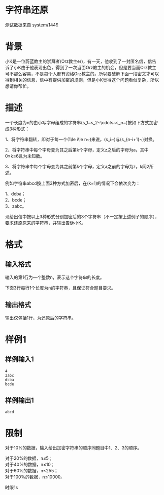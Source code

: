 
# 字符串还原

> 
测试数据来自 [system/1449](/p/1449)


# 背景

小K是一位蔚蓝教主的崇拜者(Orz教主er)，有一天，他收到了一封匿名信，信告诉了小K由于他表现出色，得到了一次当面Orz教主的机会，但是要当面Orz教主可不那么容易，不是每个人都有资格Orz教主的。所以要破解下面一段密文才可以得到相关的信息，信中有提供加密的规则，但是小K觉得这个问题看似复杂，所以想请你帮忙。

# 描述

一个长度为n的由小写字母组成的字符串\(s_1~s_2~\cdots~s_n~\)按如下方式加密成3种形式：

1、将字符串翻转，即对于每一个\(1\le i\le n~\)来说，\(s_i~\)与\(s_{n-i+1}~\)对换。

2、将字符串中每个字母变为其之后第k个字母，定义z之后的字母为a，其中0≤k≤6且为未知数。

3、将字符串中每个字母变为其之前第k个字母，定义a之前的字母为z，k同2所述。

例如字符串abcd按上面3种方式加密后，在\(k=1\)的情况下会依次变为：

1、dcba；<br/>
    2、bcde；<br/>
    3、zabc。

现给出信中按以上3种形式分别加密后的3个字符串（不一定按上述例子的顺序），要求还原原来的字符串，并输出告诉小K。

# 格式

## 输入格式

输入的第1行为一个整数n，表示这个字符串的长度。

下面3行每行1个长度为n的字符串，且保证符合题目要求。

## 输出格式

输出仅包括1行，为还原后的字符串。

# 样例1

## 样例输入1

```
4
zabc
dcba
bcde

```

## 样例输出1

```
abcd

```

# 限制

对于10%的数据，输入给出加密字符串的顺序同题目中1、2、3的顺序。

对于20%的数据，n≤5； <br/>
对于40%的数据，n≤10； <br/>
对于60%的数据，n≤255；<br/>
对于100%的数据，n≤10000。

时限1s
